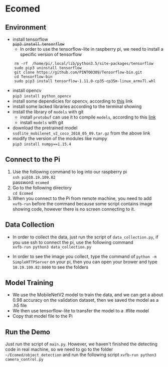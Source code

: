 # Ecomed

## Environment
* install tensorflow  
~~`pip3 install tensorflow`~~
	* In order to use the tensorflow-lite in raspberry pi, we need to install a specific version of tensorflow  
```
	rm -rf  /home/pi/.local/lib/python3.5/site-packages/tensorflow  
	sudo pip3 uninstall tensorflow  
	git clone https://github.com/PINTO0309/Tensorflow-bin.git
	cd Tensorflow-bin
	sudo pip3 install tensorflow-1.11.0-cp35-cp35m-linux_armv7l.whl  
```
* install opencv  
```pip3 install python_opencv```
* install some dependicies for opencv, according to [this](https://github.com/amymcgovern/pyparrot/issues/34) link 
* install some lacked libraries according to the terminal showing
* install the library of `models` with git
	* install `protobuf` can use it to compile `models`, according to this [link](https://github.com/EdjeElectronics/TensorFlow-Object-Detection-on-the-Raspberry-Pi/blob/master/README.md)
	* install `models` with git
* download the pretrained model `ssdlite_mobilenet_v2_coco_2018_05_09.tar.gz` from the above link
* modify the version of the modules like numpy  
```pip3 install numpy==1.15.4```

## Connect to the Pi
1. Use the following command to log into our raspberry pi  
`ssh pi@10.19.109.82`  
password: `ecomed`
2. Go to the following directory  
```cd Ecomed```
3. When you connect to the Pi from remote machine, you need to add `xvfb-run` before the command because some script contains image showing code, however there is no screen connecting to it.

## Data Collection
* In order to collect the data, just run the script of `data_collection.py`, if you use ssh to connect the pi, use the following command  
```xvfb-run python3 data_collection.py```

* In order to see the image you collect, type the command of
```python -m SimpleHTTPServer``` on your pi, 
then you can open your brower and type `10.19.109.82:8000` to see the folders

## Model Training
* We use the MobileNetV2 model to train the data, and we can get a about 0.98 accuracy on the validation dataset, then we saved the model as a .h5 file
* We then use tensorflow-lite to transfer the model to a .tflite model
* Copy that model file to the Pi

## Run the Demo
Just run the script of `main.py`. However, we haven't finished the detecting code in real machine, so we need to go to the folder `~/Ecomed/object_detection` and run the following script
```xvfb-run python3 camera_control.py```


